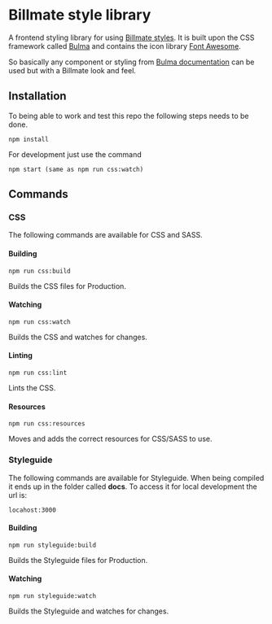 # Billmate style library

A frontend styling library for using [Billmate styles](https://www.figma.com/file/mJStDGNw8r1NZWD3fAAeuS/Billmate-Design-Library?node-id=0%3A1). It is built upon the CSS framework
called [Bulma](https://bulma.io/) and contains the icon library [Font Awesome](https://fontawesome.com/).

So basically any component or styling from [Bulma documentation](https://bulma.io/documentation/) can be used 
but with a Billmate look and feel. 

## Installation

To being able to work and test this repo the following steps needs to be done.

    npm install

For development just use the command

    npm start (same as npm run css:watch)

## Commands

### CSS

The following commands are available for CSS and SASS.

#### Building

    npm run css:build

Builds the CSS files for Production.

#### Watching

    npm run css:watch

Builds the CSS and watches for changes.

#### Linting

    npm run css:lint

Lints the CSS.

#### Resources

    npm run css:resources

Moves and adds the correct resources for CSS/SASS to use.

### Styleguide

The following commands are available for Styleguide. When being compiled it ends up in the
folder called **docs**. To access it for local development the url is:

    locahost:3000

#### Building

    npm run styleguide:build

Builds the Styleguide files for Production.

#### Watching

    npm run styleguide:watch

Builds the Styleguide and watches for changes.